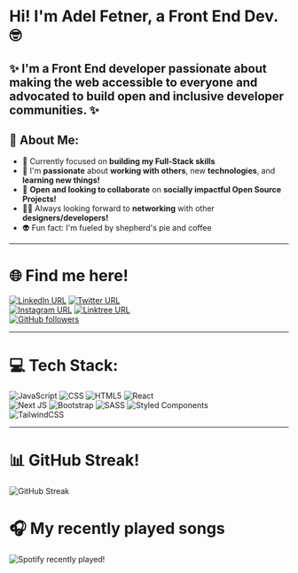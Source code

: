 # Hi! I'm Adel Fetner, a Front End Dev. 🤓

## ✨ I'm a Front End developer passionate about making the web accessible to everyone and advocated to build open and inclusive developer communities. ✨ 
## 💫 About Me:
- 🚀 Currently focused on **building my Full-Stack skills**
- 🌱 I'm **passionate** about **working with others**, new **technologies**, and **learning new things!**
- 💑 **Open and looking to collaborate** on **socially impactful Open Source Projects!**
- 🤝🏻 Always looking forward to **networking** with other **designers/developers!**
- 👽 Fun fact:  I'm fueled by shepherd's pie and coffee

---
# 🌐 Find me here!
[![LinkedIn URL](https://img.shields.io/twitter/url?color=%230e76a8&label=LinkedIn&logo=Linkedin&logoColor=white&style=for-the-badge&url=https%3A%2F%2Fwww.linkedin.com%2Fin%2Fadel-fetner%2F)](https://www.linkedin.com/in/adel-fetner)
[![Twitter URL](https://img.shields.io/twitter/url?color=lightblue&label=Twitter%21&logo=twitter&style=for-the-badge&url=https%3A%2F%2Ftwitter.com%2Fadelfetner)](https://twitter.com/adelfetner)\
[![Instagram URL](https://img.shields.io/twitter/url?color=%23FD1D1D&label=Instagram%21&logo=Instagram&logoColor=orange&style=for-the-badge&url=https%3A%2F%2Fwww.instagram.com%2Fadelfetner%2F)](https://www.instagram.com/adelfetner)
[![Linktree URL](https://img.shields.io/twitter/url?color=%23ACDC5C&label=Linktree&logo=linktree&style=for-the-badge&url=https%3A%2F%2Flinktr.ee%2FAdelFetner)](https://linktr.ee/AdelFetner)\
[![GitHub followers](https://img.shields.io/github/followers/adelfetner?color=%23DD332B&label=Follow%20me%21&logo=github&logoColor=white&style=for-the-badge)](https://github.com/AdelFetner)

---


# 💻 Tech Stack:
![JavaScript](https://img.shields.io/badge/javascript-%23323330.svg?style=for-the-badge&logo=javascript&logoColor=%23F7DF1E) 
![CSS](https://img.shields.io/badge/css-%231572B6.svg?style=for-the-badge&logo=css3&logoColor=white)
![HTML5](https://img.shields.io/badge/html5-%23E34F26.svg?style=for-the-badge&logo=html5&logoColor=white)
![React](https://img.shields.io/badge/react-%2320232a.svg?style=for-the-badge&logo=react&logoColor=%2361DAFB)\
![Next JS](https://img.shields.io/badge/Next-black?style=for-the-badge&logo=next.js&logoColor=white)
![Bootstrap](https://img.shields.io/badge/bootstrap-%23563D7C.svg?style=for-the-badge&logo=bootstrap&logoColor=white)
![SASS](https://img.shields.io/badge/SASS-hotpink.svg?style=for-the-badge&logo=SASS&logoColor=white)
![Styled Components](https://img.shields.io/badge/styled--components-DB7093?style=for-the-badge&logo=styled-components&logoColor=white)\
![TailwindCSS](https://img.shields.io/badge/tailwindcss-%2338B2AC.svg?style=for-the-badge&logo=tailwind-css&logoColor=white)

---

# 📊  GitHub Streak!
![GitHub Streak](http://github-readme-streak-stats.herokuapp.com/?user=adelfetner&theme=highcontrast&border=DD2727&background=000000&fire=DD2727)

# 🎧 My recently played songs

![Spotify recently played!](https://spotify-recently-played-readme.vercel.app/api?user=31tbbslke6zuqz62xrhkvppt6woa)
